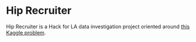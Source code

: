 # Hip Recruiter 

Hip Recruiter is a Hack for LA data investigation project oriented around [this Kaggle problem](https://www.kaggle.com/c/data-science-for-good-city-of-los-angeles/overview).


